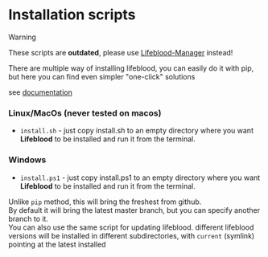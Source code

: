 # Installation scripts

> [!WARNING]
> These scripts are **outdated**, please use [Lifeblood-Manager](https://github.com/pedohorse/lifeblood-manager/releases)
> instead!


There are multiple way of installing lifeblood, you can easily do it with pip,
but here you can find even simpler "one-click" solutions

see [documentation](https://pedohorse.github.io/lifeblood/installation.html)

### Linux/MacOs (never tested on macos)

* `install.sh` - just copy install.sh to an empty directory where you want **Lifeblood**
  to be installed and run it from the terminal.
  
### Windows

* `install.ps1` - just copy install.ps1 to an empty directory where you want **Lifeblood**
  to be installed and run it from the terminal.

Unlike `pip` method, this will bring the freshest from github.  
By default it will bring the latest master branch, but you can specify another branch to it.  
You can also use the same script for updating lifeblood.
different lifeblood versions will be installed in different subdirectories,
with `current` (symlink) pointing at the latest installed